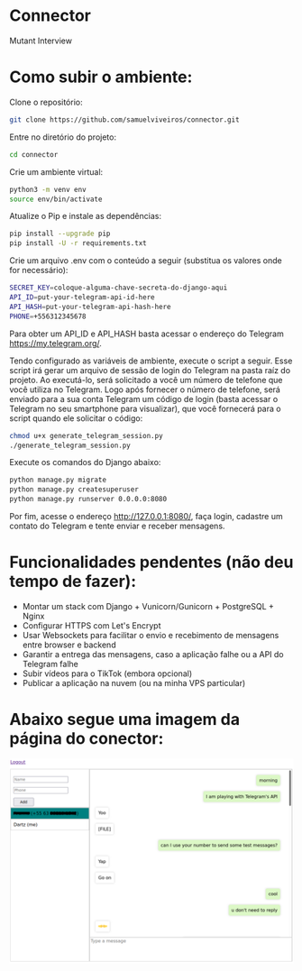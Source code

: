 # Connector
Mutant Interview

# Como subir o ambiente:

Clone o repositório:

```bash
git clone https://github.com/samuelviveiros/connector.git
```

Entre no diretório do projeto:

```bash
cd connector
```

Crie um ambiente virtual:

```bash
python3 -m venv env
source env/bin/activate
```

Atualize o Pip e instale as dependências:

```bash
pip install --upgrade pip
pip install -U -r requirements.txt
```

Crie um arquivo .env com o conteúdo a seguir (substitua os valores onde for necessário):

```bash
SECRET_KEY=coloque-alguma-chave-secreta-do-django-aqui
API_ID=put-your-telegram-api-id-here
API_HASH=put-your-telegram-api-hash-here
PHONE=+556312345678
```

Para obter um API_ID e API_HASH basta acessar o endereço do Telegram https://my.telegram.org/.

Tendo configurado as variáveis de ambiente, execute o script a seguir. Esse script irá gerar um arquivo de sessão de login do Telegram na pasta raíz do projeto. Ao executá-lo, será solicitado a você um número de telefone que você utiliza no Telegram. Logo após fornecer o número de telefone, será enviado para a sua conta Telegram um código de login (basta acessar o Telegram no seu smartphone para visualizar), que você fornecerá para o script quando ele solicitar o código:

```bash
chmod u+x generate_telegram_session.py
./generate_telegram_session.py
```

Execute os comandos do Django abaixo:

```bash
python manage.py migrate
python manage.py createsuperuser
python manage.py runserver 0.0.0.0:8080
```

Por fim, acesse o endereço http://127.0.0.1:8080/, faça login, cadastre um contato do Telegram e tente enviar e receber mensagens.

# Funcionalidades pendentes (não deu tempo de fazer):
- Montar um stack com Django + Vunicorn/Gunicorn + PostgreSQL + Nginx
- Configurar HTTPS com Let's Encrypt
- Usar Websockets para facilitar o envio e recebimento de mensagens entre browser e backend
- Garantir a entrega das mensagens, caso a aplicação falhe ou a API do Telegram falhe
- Subir vídeos para o TikTok (embora opcional)
- Publicar a aplicação na nuvem (ou na minha VPS particular)

# Abaixo segue uma imagem da página do conector:
![alt text](.mockups/mvp-chatbox-page.png)
